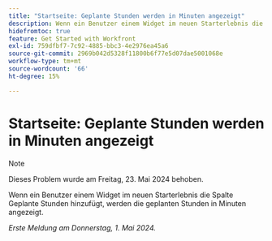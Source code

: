 ```yaml
---
title: "Startseite: Geplante Stunden werden in Minuten angezeigt"
description: Wenn ein Benutzer einem Widget im neuen Starterlebnis die Spalte Geplante Stunden hinzufügt, werden die geplanten Stunden in Minuten angezeigt.
hidefromtoc: true
feature: Get Started with Workfront
exl-id: 759dfbf7-7c92-4885-bbc3-4e2976ea45a6
source-git-commit: 2969b042d5328f11800b6f77e5d07dae5001068e
workflow-type: tm+mt
source-wordcount: '66'
ht-degree: 15%

---
```


# Startseite: Geplante Stunden werden in Minuten angezeigt

>[!NOTE]
>
>Dieses Problem wurde am Freitag, 23. Mai 2024 behoben.

Wenn ein Benutzer einem Widget im neuen Starterlebnis die Spalte Geplante Stunden hinzufügt, werden die geplanten Stunden in Minuten angezeigt.

_Erste Meldung am Donnerstag, 1. Mai 2024._
